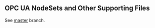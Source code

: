 <!-- index -->
## OPC UA NodeSets and Other Supporting Files
See [master](https://github.com/OPCFoundation/UA-Nodeset/tree/master) branch.


